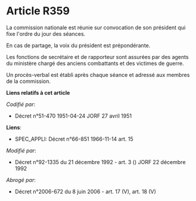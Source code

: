 # Article R359

La commission nationale est réunie sur convocation de son président qui fixe l'ordre du jour des séances.

En cas de partage, la voix du président est prépondérante.

Les fonctions de secrétaire et de rapporteur sont assurées par des agents du ministère chargé des anciens combattants et des
victimes de guerre.

Un procès-verbal est établi après chaque séance et adressé aux membres de la commission.

**Liens relatifs à cet article**

_Codifié par_:

  - Décret n°51-470 1951-04-24 JORF 27 avril 1951

**Liens**:

  - SPEC_APPLI: Décret n°66-851 1966-11-14 art. 15

_Modifié par_:

  - Décret n°92-1335 du 21 décembre 1992 - art. 3 () JORF 22 décembre 1992

_Abrogé par_:

  - Décret n°2006-672 du 8 juin 2006 - art. 17 (V), art. 18 (V)

